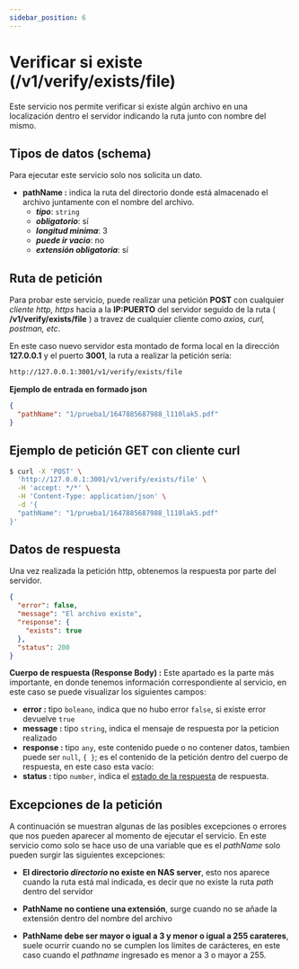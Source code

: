 ```yaml
---
sidebar_position: 6
---
```


# Verificar si existe (/v1/verify/exists/file)
Este servicio nos permite verificar si existe algún archivo en una localización dentro el servidor indicando la ruta junto con nombre del mismo.  

## Tipos de datos (schema)
Para ejecutar este servicio solo nos solicita un dato.
* **pathName :** indica la ruta del directorio donde está almacenado el archivo juntamente con el nombre del archivo.
   - ***tipo***: `string`
   - ***obligatorio***: sí
   <!-- - ***longitud***: 255 -->
   - ***longitud minima***: 3
   - ***puede ir vacio***: no
   - ***extensión obligatoria***: sí

## Ruta de petición
Para probar este servicio, puede realizar una petición **POST** con cualquier *cliente http, https* hacia a la **IP:PUERTO** del servidor seguido de la ruta  ( **/v1/verify/exists/file** ) a travez de cualquier cliente como *axios, curl, postman, etc*.

En este caso nuevo servidor esta montado de forma local en la dirección **127.0.0.1** y el puerto **3001**, la ruta a realizar la petición sería:
```bash
http://127.0.0.1:3001/v1/verify/exists/file
```

**Ejemplo de entrada en formado json**
```json
{
  "pathName": "1/prueba1/1647885687988_l110lak5.pdf"
}
```

## Ejemplo de petición GET con cliente curl
```bash
$ curl -X 'POST' \
  'http://127.0.0.1:3001/v1/verify/exists/file' \
  -H 'accept: */*' \
  -H 'Content-Type: application/json' \
  -d '{
  "pathName": "1/prueba1/1647885687988_l110lak5.pdf"
}'
```

## Datos de respuesta
Una vez realizada la petición http, obtenemos la respuesta por parte del servidor.
```json
{
  "error": false,
  "message": "El archivo existe",
  "response": {
    "exists": true
  },
  "status": 200
}
```

**Cuerpo de respuesta (Response Body) :** Este apartado es la parte más importante, en donde tenemos información correspondiente al servicio, en este caso se puede visualizar los siguientes campos:
  * **error :** tipo `boleano`, indica que no hubo error `false`, si existe error devuelve `true`
  * **message :** tipo `string`, indica el mensaje de respuesta por la peticion realizado
  * **response :** tipo `any`, este contenido puede o no contener datos, tambien puede ser `null`, `{ }`; es el contenido de la petición dentro del cuerpo de respuesta, en este caso esta vacío:  
  * **status :** tipo `number`, indica el [estado de la respuesta](https://developer.mozilla.org/es/docs/Web/HTTP/Status) de respuesta.

## Excepciones de la petición
A continuación se muestran algunas de las posibles excepciones o errores que nos pueden aparecer al momento de ejecutar el servicio. En este servicio como solo se hace uso de una variable que es el *pathName* solo pueden surgir las siguientes excepciones:

- **El directorio *directorio* no existe en NAS server**, esto nos aparece cuando la ruta está mal indicada, es decir que no existe la ruta *path* dentro del servidor

- **PathName no contiene una extensión**, surge cuando no se añade la extensión dentro del nombre del archivo

- **PathName debe ser mayor o igual a 3 y menor o igual a 255 carateres**, suele ocurrir cuando no se cumplen los límites de carácteres, en este caso cuando el *pathname* ingresado es menor a 3 o mayor a 255.